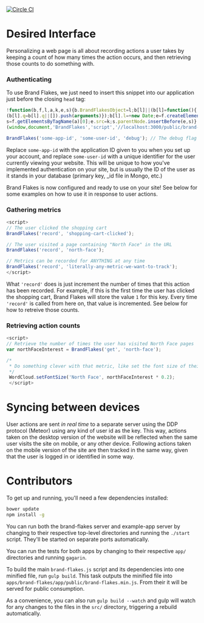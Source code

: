 [![Circle CI](https://circleci.com/gh/cjsauer/brand-flakes.svg?style=svg)](https://circleci.com/gh/cjsauer/brand-flakes)

# Desired Interface

Personalizing a web page is all about recording actions a user takes by keeping a count of how many times the action occurs, and then retrieving those counts to do something with.

### Authenticating

To use Brand Flakes, we just need to insert this snippet into our application just before the closing `head` tag:

```JavaScript
!function(b,f,l,a,k,e,s){b.BrandFlakesObject=l;b[l]||(b[l]=function(){
(b[l].q=b[l].q||[]).push(arguments)});b[l].l=+new Date;e=f.createElement(a);
s=f.getElementsByTagName(a)[0];e.src=k;s.parentNode.insertBefore(e,s)}
(window,document,'BrandFlakes','script','//localhost:3000/public/brand-flakes.min.js');

BrandFlakes('some-app-id', 'some-user-id', 'debug'); // The debug flag is optional!
```

Replace `some-app-id` with the application ID given to you when you set up your account, and replace `some-user-id` with a unique identifier for the user currently viewing your website. This will be unique to how you've implemented authentication on your site, but is usually the ID of the user as it stands in your database (primary key, \_id file in Mongo, etc.)

Brand Flakes is now configured and ready to use on your site! See below for some examples on how to use it in response to user actions.

### Gathering metrics

```javascript
<script>
// The user clicked the shopping cart
BrandFlakes('record', 'shopping-cart-clicked');

// The user visited a page containing "North Face" in the URL
BrandFlakes('record', 'north-face');

// Metrics can be recorded for ANYTHING at any time
BrandFlakes('record', 'literally-any-metric-we-want-to-track');
</script>
```

What `'record'` does is just increment the number of times that this action has been recorded. For example, if this is the first time the user has clicked the shopping cart, Brand Flakes will store the value `1` for this key. Every time `'record'` is called from here on, that value is incremented. See below for how to retreive those counts. 

### Retrieving action counts

```javascript
<script>
// Retrieve the number of times the user has visited North Face pages
var northFaceInterest = BrandFlakes('get', 'north-face');

/*
 * Do something clever with that metric, like set the font size of their favorite products
 */
 WordCloud.setFontSize('North Face', northFaceInterest * 0.2);
 </script>
```

# Syncing between devices

User actions are sent *in real time* to a separate server using the DDP protocol (Meteor) using any kind of user id as the key. This way, actions taken on the desktop version of the website will be reflected when the same user visits the site on mobile, or any other device. Following actions taken on the mobile version of the site are then tracked in the same way, given that the user is logged in or identified in some way.

# Contributors

To get up and running, you'll need a few dependencies installed:

```bash
bower update
npm install -g
```

You can run both the brand-flakes server and example-app server by changing to their respective top-level directories and running the `./start` script. They'll be started on separate ports automatically. 

You can run the tests for both apps by changing to their respective `app/` directories and running `gagarin`.

To build the main `brand-flakes.js` script and its dependencies into one minified file, run `gulp build`. This task outputs the minified file into `apps/brand-flakes/app/public/brand-flakes.min.js`. From their it will be served for public consumption. 

As a convenience, you can also run `gulp build --watch` and gulp will watch for any changes to the files in the `src/` directory, triggering a rebuild automatically.
